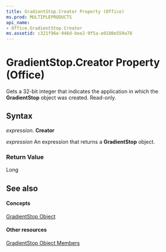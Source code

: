 ```yaml
---
title: GradientStop.Creator Property (Office)
ms.prod: MULTIPLEPRODUCTS
api_name:
- Office.GradientStop.Creator
ms.assetid: c321f96e-946d-bee2-9f5a-a9180e559a78
---
```



# GradientStop.Creator Property (Office)

Gets a 32-bit integer that indicates the application in which the  **GradientStop** object was created. Read-only.


## Syntax

 _expression_. **Creator**

 _expression_ An expression that returns a **GradientStop** object.


### Return Value

Long


## See also


#### Concepts


[GradientStop Object](gradientstop-object-office.md)
#### Other resources


[GradientStop Object Members](gradientstop-members-office.md)

